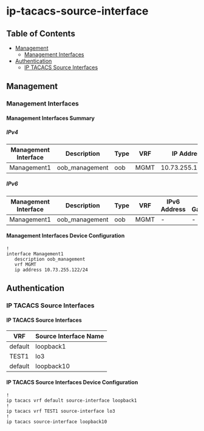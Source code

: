 # ip-tacacs-source-interface

## Table of Contents

- [Management](#management)
  - [Management Interfaces](#management-interfaces)
- [Authentication](#authentication)
  - [IP TACACS Source Interfaces](#ip-tacacs-source-interfaces)

## Management

### Management Interfaces

#### Management Interfaces Summary

##### IPv4

| Management Interface | Description | Type | VRF | IP Address | Gateway |
| -------------------- | ----------- | ---- | --- | ---------- | ------- |
| Management1 | oob_management | oob | MGMT | 10.73.255.122/24 | 10.73.255.2 |

##### IPv6

| Management Interface | Description | Type | VRF | IPv6 Address | IPv6 Gateway |
| -------------------- | ----------- | ---- | --- | ------------ | ------------ |
| Management1 | oob_management | oob | MGMT | - | - |

#### Management Interfaces Device Configuration

```eos
!
interface Management1
   description oob_management
   vrf MGMT
   ip address 10.73.255.122/24
```

## Authentication

### IP TACACS Source Interfaces

#### IP TACACS Source Interfaces

| VRF | Source Interface Name |
| --- | --------------- |
| default | loopback1 |
| TEST1 | lo3 |
| default | loopback10 |

#### IP TACACS Source Interfaces Device Configuration

```eos
!
ip tacacs vrf default source-interface loopback1
!
ip tacacs vrf TEST1 source-interface lo3
!
ip tacacs source-interface loopback10
```
